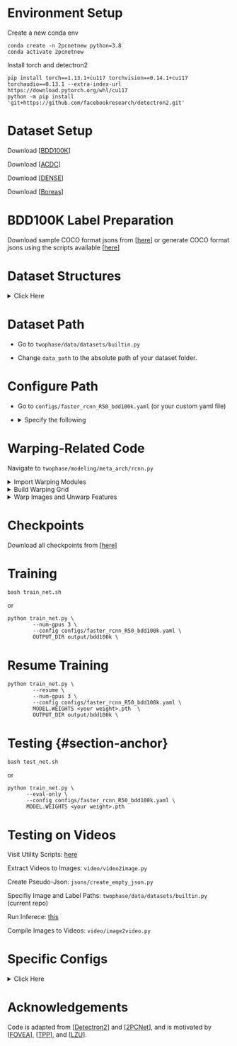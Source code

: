 # Environment Setup

Create a new conda env

```shell
conda create -n 2pcnetnew python=3.8
conda activate 2pcnetnew
```

Install torch and detectron2

```shell
pip install torch==1.13.1+cu117 torchvision==0.14.1+cu117 torchaudio==0.13.1 --extra-index-url https://download.pytorch.org/whl/cu117
python -m pip install 'git+https://github.com/facebookresearch/detectron2.git'
```

# Dataset Setup

Download [[BDD100K](https://bdd-data.berkeley.edu/)]

Download [[ACDC](https://acdc.vision.ee.ethz.ch/)]

Download [[DENSE](https://www.uni-ulm.de/in/iui-drive-u/projekte/dense-datasets/)]

Download [[Boreas](https://www.boreas.utias.utoronto.ca/#/)]

# BDD100K Label Preparation

Download sample COCO format jsons from [[here](https://drive.google.com/drive/folders/1KV3NqNbRqzBrQ_ZN2rI0jsurPUUgRkKX?usp=drive_link)] or generate COCO format jsons using the scripts available [[here](https://github.com/ShenZheng2000/Instance-Warp-Scripts)]


# Dataset Structures

<details>
  <summary>Click Here</summary>
  <pre>
Datasets/
    └── bdd100k/
        ├── images
            ├── 100k
                ├── train/ 
                    ├── img00001.jpg
                    ├──...
                ├── val/ 
                    ├── img00003.jpg
                    ├──...
        ├── coco_labels
            ├── train_day.json
            ├── train_night.json
            ├── val_night.json
            ├──...
    └── acdc/
        ├── rgb_anon
            ├── train
            ├── val
            ├── test
        ├── gt
            ├── train
            ├── val
            ├── test
        ├── gt_detection
            ├── train.json
            ├── val.json
    └── dense/
        ├── cam_stereo_left_lut
            ├── ***.png
            ├── ...
        ├── coco_labels
            ├── train_dense_fog.json
            ├── val_dense_fog.json
            ├──...
    └── boreas/
        ├── images
            ├── train
                ├── ***.png
                ├── ...
            ├── test
                ├── ***.png
                ├── ...
        ├── coco_labels
            ├── train_snowy.json
            ├── test_snowy.json
  </pre>
</details>

# Dataset Path

* Go to `twophase/data/datasets/builtin.py`

* Change `data_path` to the absolute path of your dataset folder.


# Configure Path

- Go to `configs/faster_rcnn_R50_bdd100k.yaml` (or your custom yaml file)

- <details>
  <summary>Specify the following</summary>
  <pre>

    TRAIN_LABEL (supervised training images)
    TRAIN_LABEL (unsupervised training images)
    TEST (testing images)
    NIGHTAUG (night augmentation: only useful for day2night domain adaptation)
    MAX_ITER (training iterations)
    IMG_PER_BATCH_LABEL (batch size for supervised training)
    IMG_PER_BATCH_UNLABEL (batch size for unsupervised training)
    </pre>
    </details>


# Warping-Related Code

Navigate to `twophase/modeling/meta_arch/rcnn.py`

<details>
  <summary>Import Warping Modules</summary>
  <pre>
from twophase.data.transforms.fovea import build_grid_net
from twophase.data.transforms.fovea import process_and_update_features
  </pre>
</details>

<details>
  <summary>Build Warping Grid</summary>
  <pre>
# NOTE: define grid_net here (instead of in train.py)
self.grid_net = build_grid_net(warp_aug_lzu=warp_aug_lzu, 
                            warp_fovea=warp_fovea, 
                            warp_fovea_inst=warp_fovea_inst, 
                            warp_fovea_mix=warp_fovea_mix, 
                            warp_middle=warp_middle, 
                            warp_scale=warp_scale,
                            warp_fovea_inst_scale=warp_fovea_inst_scale,
                            warp_fovea_inst_scale_l2=warp_fovea_inst_scale_l2,
                            fusion_method=fusion_method,
                            pyramid_layer=pyramid_layer,
                            )
  </pre>
</details>


<details>
  <summary>Warp Images and Unwarp Features</summary>
  <pre>
if warp_aug_lzu:
    # print("process_and_update_features")
    features, images = process_and_update_features(batched_inputs, images, warp_aug_lzu, 
                                                    vp_dict, self.grid_net, self.backbone, 
                                                    warp_debug, warp_image_norm, warp_aug=self.warp_aug)
  </pre>
</details>

# Checkpoints
Download all checkpoints from [[here](https://drive.google.com/drive/folders/1PfG6vwMMebGB31cGRzt1nDYwvP2FjJ1h?usp=drive_link)]



# Training

```
bash train_net.sh
```

or 

```
python train_net.py \
        --num-gpus 3 \
        --config configs/faster_rcnn_R50_bdd100k.yaml \
        OUTPUT_DIR output/bdd100k \
```

# Resume Training

```
python train_net.py \
        --resume \
        --num-gpus 3 \
        --config configs/faster_rcnn_R50_bdd100k.yaml \
        MODEL.WEIGHTS <your weight>.pth  \
        OUTPUT_DIR output/bdd100k \
```


# Testing {#section-anchor}

```
bash test_net.sh
```

or 

```
python train_net.py \
      --eval-only \
      --config configs/faster_rcnn_R50_bdd100k.yaml \
      MODEL.WEIGHTS <your weight>.pth
```

# Testing on Videos

Visit Utility Scripts: [here](https://github.com/ShenZheng2000/Instance-Warp-Scripts)

Extract Videos to Images: `video/video2image.py`

Create Pseudo-Json: `jsons/create_empty_json.py`

Specifiy Image and Label Paths: `twophase/data/datasets/builtin.py` (current repo)

Run Inferece: [this](#section-anchor)

Compile Images to Videos: `video/image2video.py`

# Specific Configs

<details>
  <summary>Click Here</summary>

## BDD100K (Day -> Night)

| Experiments | Configs |
|----------|----------|
| 2PCNet | [pretrained.yaml](https://github.com/ShenZheng2000/Night-Object-Detection/blob/master/configs/pretrained.yaml) |
| 2PCNet + Sta. Prior | [warp_aug_9_12.yaml](https://github.com/ShenZheng2000/Night-Object-Detection/blob/master/configs/warp_aug_9_12.yaml) | 
| 2PCNet + Geo. Prior | [warp_aug_8_2.yaml](https://github.com/ShenZheng2000/Night-Object-Detection/blob/master/configs/warp_aug_8_2.yaml) |
| 2PCNet + Ours | [bdd100k_9_22_v1.yaml](https://github.com/ShenZheng2000/Night-Object-Detection/blob/master/configs/bdd100k_9_22_v1.yaml) |


## BDD100K (Clear -> Rainy)

| Experiments | Configs |
|----------|----------|
| 2PCNet | [bdd100k_10_18_baseline.yaml](https://github.com/ShenZheng2000/Night-Object-Detection/blob/master/configs/bdd100k_10_18_baseline.yaml) |
| 2PCNet + Sta. Prior | [bdd100k_10_18_fovea.yaml](https://github.com/ShenZheng2000/Night-Object-Detection/blob/master/configs/bdd100k_10_18_fovea.yaml) |
| 2PCNet + Geo. Prior | [bdd100k_10_18_tpp.yaml](https://github.com/ShenZheng2000/Night-Object-Detection/blob/master/configs/bdd100k_10_18_tpp.yaml) |
| 2PCNet + Ours | [bdd100k_10_18_bbox.yaml](https://github.com/ShenZheng2000/Night-Object-Detection/blob/master/configs/bdd100k_10_18_bbox.yaml) |


## BDD100K Clear -> ACDC

| Experiments | Configs |
|----------|----------|
| 2PCNet | [acdc_11_6_baseline.yaml](https://github.com/ShenZheng2000/Night-Object-Detection/blob/master/configs/acdc_11_6_baseline.yaml) |
| 2PCNet + Sta. Prior | [acdc_11_6_fovea.yaml](https://github.com/ShenZheng2000/Night-Object-Detection/blob/master/configs/acdc_11_6_fovea.yaml) | 
| 2PCNet + Geo. Prior | [acdc_11_6_tpp.yaml](https://github.com/ShenZheng2000/Night-Object-Detection/blob/master/configs/acdc_11_6_tpp.yaml) |
| 2PCNet + Ours | [acdc_11_6_bbox.yaml](https://github.com/ShenZheng2000/Night-Object-Detection/blob/master/configs/acdc_11_6_bbox.yaml) |


## BDD100K Clear -> DENSE Foggy

| Experiments | Configs |
|----------|----------|
| 2PCNet | [dense_foggy_12_12_baseline.yaml](https://github.com/ShenZheng2000/Night-Object-Detection/blob/master/configs/dense_foggy_12_12_baseline.yaml) |
| 2PCNet + Ours | [dense_foggy_12_12_bbox.yaml](https://github.com/ShenZheng2000/Night-Object-Detection/blob/master/configs/dense_foggy_12_12_bbox.yaml) |


## BDD100K Clear -> Boreas Snowy

| Experiments | Configs |
|----------|----------|
| 2PCNet | [boreas_snow_12_16_baseline.yaml](https://github.com/ShenZheng2000/Night-Object-Detection/blob/master/configs/boreas_snow_12_16_baseline.yaml) |
| 2PCNet + Ours | [boreas_snow_12_16_bbox.yaml](https://github.com/ShenZheng2000/Night-Object-Detection/blob/master/configs/boreas_snow_12_16_bbox.yaml) |


</details>

# Acknowledgements

Code is adapted from [[Detectron2](https://github.com/facebookresearch/detectron2)] and [[2PCNet](https://github.com/mecarill/2pcnet)], and is motivated by [[FOVEA](https://github.com/tchittesh/fovea)], [[TPP](https://github.com/geometriczoom/two-plane-prior)], and [[LZU](https://github.com/tchittesh/lzu)].


<!-- TODO: upload link for dense and boreas datasets, since we preprocessed some 3D stuffs into 2D labels -->